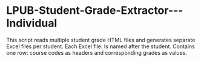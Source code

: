# LPUB-Student-Grade-Extractor---Individual
This script reads multiple student grade HTML files and generates separate Excel files per student. Each Excel file:  Is named after the student.  Contains one row: course codes as headers and corresponding grades as values.
